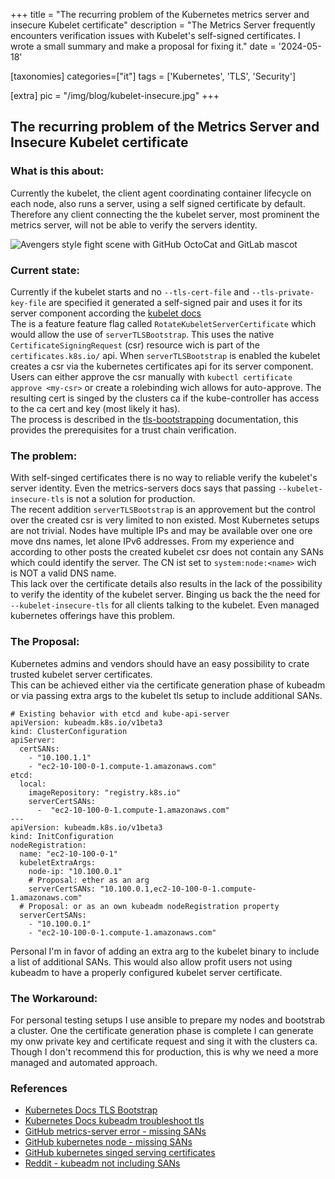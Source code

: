 +++
title = "The recurring problem of the Kubernetes metrics server and insecure Kubelet certificate"
description = "The Metrics Server frequently encounters verification issues with Kubelet's self-signed certificates. I wrote a small summary and make a proposal for fixing it."
date = '2024-05-18'

[taxonomies]
categories=["it"]
tags = ['Kubernetes', 'TLS', 'Security']

[extra]
pic = "/img/blog/kubelet-insecure.jpg"
+++

## The recurring problem of the Metrics Server and Insecure Kubelet certificate

### What is this about:  
Currently the kubelet, the client agent coordinating container lifecycle on each node, also runs a server, using a self signed certificate by default. Therefore any client connecting the the kubelet server, most prominent the metrics server, will not be able to verify the servers identity.

![Avengers style fight scene with GitHub OctoCat and GitLab mascot](/img/blog/kubelet-insecure.jpg)


### Current state:  
Currently if the kubelet starts and no `--tls-cert-file` and `--tls-private-key-file` are specified it generated a self-signed pair and uses it for its server component according the [kubelet docs](https://kubernetes.io/docs/reference/command-line-tools-reference/kubelet/)  
The is a feature feature flag called `RotateKubeletServerCertificate` which would allow the use of `serverTLSBootstrap`. This uses the native `CertificateSigningRequest` (csr) resource wich is part of the `certificates.k8s.io/` api. When `serverTLSBootstrap` is enabled the kubelet creates a csr via the kubernetes certificates api for its server component. Users can either approve the csr manually with `kubectl certificate approve <my-csr>` or create a rolebinding wich allows for auto-approve. The resulting cert is singed by the clusters ca if the kube-controller has access to the ca cert and key (most likely it has).  
The process is described in the [tls-bootstrapping](https://kubernetes.io/docs/reference/access-authn-authz/kubelet-tls-bootstrapping/#certificate-rotation) documentation, this provides the prerequisites for a trust chain verification.

### The problem:  
With self-singed certificates there is no way to reliable verify the kubelet's server identity. Even the metrics-servers docs says that passing `--kubelet-insecure-tls` is not a solution for production.  
The recent addition `serverTLSBootstrap` is an approvement but the control over the created csr is very limited to non existed. Most Kubernetes setups are not trivial. Nodes have multiple IPs and may be available over one ore move dns names, let alone IPv6 addresses. From my experience and according to other posts the created kubelet csr does not contain any SANs which could identify the server. The CN ist set to `system:node:<name>` wich is NOT a valid DNS name.  
This lack over the certificate details also results in the lack of the possibility to verify the identity of the kubelet server. Binging us back the the need for `--kubelet-insecure-tls` for all clients talking to the kubelet. Even managed kubernetes offerings have this problem.

### The Proposal:  
Kubernetes admins and vendors should have an easy possibility to crate trusted kubelet server certificates.  
This can be achieved either via the certificate generation phase of kubeadm or via passing extra args to the kubelet tls setup to include additional SANs.

```yaml,linenos
# Existing behavior with etcd and kube-api-server
apiVersion: kubeadm.k8s.io/v1beta3
kind: ClusterConfiguration
apiServer:
  certSANs:
    - "10.100.1.1"
    - "ec2-10-100-0-1.compute-1.amazonaws.com"
etcd:
  local:
    imageRepository: "registry.k8s.io"
    serverCertSANs:
      -  "ec2-10-100-0-1.compute-1.amazonaws.com"
---
apiVersion: kubeadm.k8s.io/v1beta3
kind: InitConfiguration
nodeRegistration:
  name: "ec2-10-100-0-1"
  kubeletExtraArgs:
    node-ip: "10.100.0.1"
    # Proposal: ether as an arg
    serverCertSANs: "10.100.0.1,ec2-10-100-0-1.compute-1.amazonaws.com"
  # Proposal: or as an own kubeadm nodeRegistration property
  serverCertSANs:
    - "10.100.0.1"
    - "ec2-10-100-0-1.compute-1.amazonaws.com"
```

Personal I'm in favor of adding an extra arg to the kubelet binary to include a list of additional SANs. This would also allow profit users not using kubeadm to have a properly configured kubelet server certificate.

### The Workaround:  
For personal testing setups I use ansible to prepare my nodes and bootstrab a cluster. One the certificate generation phase is complete I can generate my onw private key and certificate request and sing it with the clusters ca.
Though I don't recommend this for production, this is why we need a more managed and automated approach.

### References
 * [Kubernetes Docs TLS Bootstrap](https://kubernetes.io/docs/reference/access-authn-authz/kubelet-tls-bootstrapping/#certificate-rotation)
 * [Kubernetes Docs kubeadm troubleshoot tls](https://kubernetes.io/docs/setup/production-environment/tools/kubeadm/troubleshooting-kubeadm/#cannot-use-the-metrics-server-securely-in-a-kubeadm-cluster)
 * [GitHub metrics-server error - missing SANs](https://github.com/kubernetes-sigs/metrics-server/issues/196)
 * [GitHub kubernetes node - missing SANs](https://github.com/kubernetes/kubernetes/issues/59372)
 * [GitHub kubernetes singed serving certificates ](https://github.com/kubernetes/kubeadm/issues/1223)
 * [Reddit - kubeadm not including SANs](https://web.archive.org/web/20230103134730/https://old.reddit.com/r/kubernetes/comments/1028mw3/kubeadm_join_add_ip_sans_to_kubelet/)
